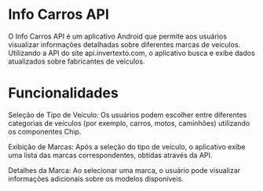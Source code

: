 # Info Carros API
O Info Carros API é um aplicativo Android que permite aos usuários visualizar informações detalhadas sobre diferentes marcas de veículos. Utilizando a API do site api.invertexto.com, o aplicativo busca e exibe dados atualizados sobre fabricantes de veículos.​

# Funcionalidades
Seleção de Tipo de Veículo: Os usuários podem escolher entre diferentes categorias de veículos (por exemplo, carros, motos, caminhões) utilizando os componentes Chip.​

Exibição de Marcas: Após a seleção do tipo de veículo, o aplicativo exibe uma lista das marcas correspondentes, obtidas através da API.​

Detalhes da Marca: Ao selecionar uma marca, o usuário pode visualizar informações adicionais sobre os modelos disponíveis.
